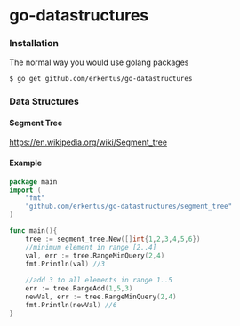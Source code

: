 # go-datastructures

### Installation

The normal way you would use golang packages

```sh
$ go get github.com/erkentus/go-datastructures
```

### Data Structures

#### Segment Tree

https://en.wikipedia.org/wiki/Segment_tree

#### Example

```go
package main
import (
    "fmt"
    "github.com/erkentus/go-datastructures/segment_tree"
)

func main(){
    tree := segment_tree.New([]int{1,2,3,4,5,6})
    //minimum element in range [2..4]
    val, err := tree.RangeMinQuery(2,4)
    fmt.Println(val) //3
    
    //add 3 to all elements in range 1..5
    err := tree.RangeAdd(1,5,3)
    newVal, err := tree.RangeMinQuery(2,4)
    fmt.Println(newVal) //6
}
```